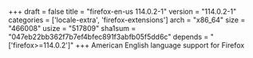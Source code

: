 +++
draft = false
title = "firefox-en-us 114.0.2-1"
version = "114.0.2-1"
categories = ['locale-extra', 'firefox-extensions']
arch = "x86_64"
size = "466008"
usize = "517809"
sha1sum = "047eb22bb362f7b7ef4bfec891f3abfb05f5dd6c"
depends = "['firefox>=114.0.2']"
+++
American English language support for Firefox